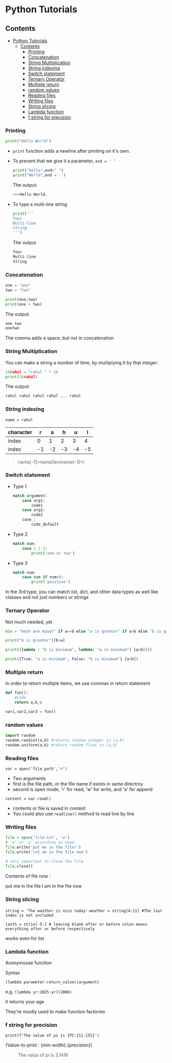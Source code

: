 # Python Tutorials

## Contents

- [Python Tutorials](#python-tutorials)
  - [Contents](#contents)
    - [Printing](#printing)
    - [Concatenation](#concatenation)
    - [String Multiplication](#string-multiplication)
    - [String indexing](#string-indexing)
    - [Switch statement](#switch-statement)
    - [Ternary Operator](#ternary-operator)
    - [Multiple return](#multiple-return)
    - [random values](#random-values)
    - [Reading files](#reading-files)
    - [Writing files](#writing-files)
    - [String slicing](#string-slicing)
    - [Lambda function](#lambda-function)
    - [f string for precision](#f-string-for-precision)

### Printing

``` python
print("Hello World")
```

- `print` function adds a newline after printing on it's own.
- To prevent that we give it a parameter, `end = ' '`

    ```python
    print("hello",end=" ")
    print("World",end ='.')
    ```

    The output:

    ```python
    >>>Hello World.
    ```

- To type a multi-line string

    ```python
    print(''' 
    Your 
    Multi-line
    string
    ''')
    ```

    The output

    ```python
    Your 
    Multi-line
    String
    ```

### Concatenation

```python
one = "one"
two = "two"

print(one,two)
print(one + two)
```

The output:

```python
one two
onetwo
```

The comma adds a space, but not in concatenation

### String Multiplication

You can make a string a number of time, by multiplying it by that *integer*.

```python
10rahul = "rahul " * 10
print(10rahul)
```

The output:

```python
rahul rahul rahul rahul ... rahul
```

### String indexing

`name = rahul`

|character|r|a|h|u|l|
|-----|---|---|---|---|---|
|index|0|1|2|3|4|
|index|-1|-2|-3|-4|-5|

>name[-1]=name[len(name)-1]=l

### Switch statement

- Type 1

    ```python
    match argument:
        case arg1:
            code1
        case arg2:
            code2
        case_:
            code_default
    ```

- Type 2

    ```python
    match num:
        case 1 | 2:
            print('one or two')
    ```

- Type 3

    ```python
    match num:
        case num if num>0:
            print('positive')
    ```

In the 3rd type, you can match list, dict, and other data types as well like classes and not just numbers or strings

### Ternary Operator

Not much needed, yet

```python
min = "both are equal" if a==b else "a is greater" if a>b else "b is greater"

print("b is greater")[b>a]

print((lambda : "b is minimum", lambda: "a is minimum") [a<b]())

print({True: "a is minimum", False: "b is minimum"} [a<b])
```

### Multiple return

In order to return multiple items, we use commas in return statement

```python
def fun():
    #code
    return a,b,c

var1,var2,var3 = fun()
```

### random values

```python
import random
random.randint(a,b) #returns random integer in [a,b]
random.uniform(a,b) #return random float in [a,b]
```

### Reading files

`var = open('file_path','r')`

- Two arguments
- first is the file path, or the file name if exists in same directroy
- second is open mode, 'r' for read, 'w' for write, and 'a' for append
  
`content = var.read()`

- contents or file is saved in content
- You could also use `readline()` method to read line by line

### Writing files

```python
file = open('file.txt', 'w')
# 'w' or 'a' according to need
file.write('put me in the file!')
file.write('\nI am in the file now')

# very important to close the file
file.close()
```

Contents of file now :

put me in the file
I am in the file now

### String slicing

`string = 'The weather is nice today'`
`weather = string[4:11] #The last index is not included`

`last5 = strin[-5:] # leaving blank after or before colon means everything after or before respectively`

works even for list

### Lambda function

Anonymouse function

Syntax

`(lambda parameter:return_value)(argument)`

e.g. `(lambda yr:2025-yr)(2006)`

it returns your age

They're mostly used to make function factories

### f string for precision

`print(f'The value of pi is {PI:{1}.{5}}')`

{Value-to-print : {min-width}.{precision}}

>The valus of pi is 3.1416

<!--More will be added soon-->